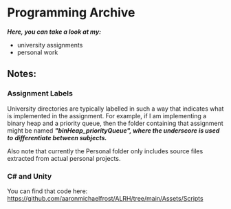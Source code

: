 # Programming Archive

***Here, you can take a look at my:***

* university assignments 
* personal work


## Notes:

### Assignment Labels 
University directories are typically labelled in such a way that indicates
what is implemented in the assignment. For example, if I am implementing
a binary heap and a priority queue, then the folder containing that assignment
might be named ***"binHeap_priorityQueue", where the underscore is used to***
***differentiate between subjects.***

Also note that currently the Personal folder only includes source files
extracted from actual personal projects.

### C# and Unity

You can find that code here: 
https://github.com/aaronmichaelfrost/ALRH/tree/main/Assets/Scripts






